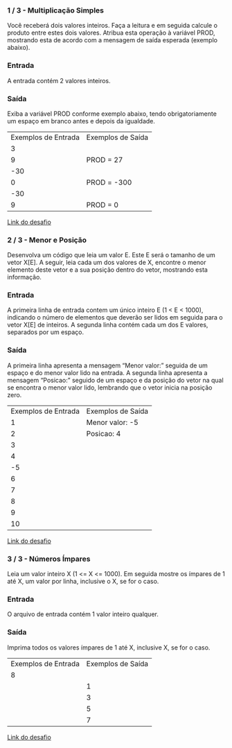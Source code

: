 <html>
  <head>
  </head>
  <body>
    <h3>1 / 3 - Multiplicação Simples</h3>
    <p>Você receberá dois valores inteiros. Faça a leitura e em seguida calcule o produto entre estes dois valores. Atribua esta operação à variável PROD, mostrando esta de acordo com a mensagem de saída esperada (exemplo abaixo).</p>
    <h3>Entrada</h3>
    <p>A entrada contém 2 valores inteiros.</p>
    <h3>Saída</h3>
    <p>Exiba a variável PROD conforme exemplo abaixo, tendo obrigatoriamente um espaço em branco antes e depois da igualdade.</p>
    <table>
      <tr><td>Exemplos de Entrada</td><td>Exemplos de Saída</td></tr>
      <tr><td>3</td><td></td></tr>
      <tr><td>9</td><td>PROD = 27</td></tr>
      <tr><td>-30</td><td></td></tr>
      <tr><td>0</td><td>PROD = -300</td></tr>
      <tr><td>-30</td><td></td></tr>
      <tr><td>9</td><td>PROD = 0</td></tr>
    </table>
    <a href="https://github.com/ErikRibeiro/Desafios-DIO-GFT-START-2-Java/blob/main/Desafio-Dio/src/DesafiosMatem%C3%A1ticosJava/VisitaNaFeira.java">Link do desafio</a><br>
    <h3>2 / 3 - Menor e Posição</h3>
    <p>Desenvolva um código que leia um valor E. Este E será o tamanho de um vetor X[E]. A seguir, leia cada um dos valores de X, encontre o menor elemento deste vetor e a sua posição dentro do vetor, mostrando esta informação.</p>
    <h3>Entrada</h3>
    <p>A primeira linha de entrada contem um único inteiro E (1 < E < 1000), indicando o número de elementos que deverão ser lidos em seguida para o vetor X[E] de inteiros. A segunda linha contém cada um dos E valores, separados por um espaço.</p>
    <h3>Saída</h3>
    <p>A primeira linha apresenta a mensagem “Menor valor:” seguida de um espaço e do menor valor lido na entrada. A segunda linha apresenta a mensagem “Posicao:” seguido de um espaço e da posição do vetor na qual se encontra o menor valor lido, lembrando que o vetor inicia na posição zero.</p>
    <table>
      <tr><td>Exemplos de Entrada</td><td>Exemplos de Saída</td></tr>
      <tr><td>1</td><td>Menor valor: -5</td></tr>
      <tr><td>2</td><td>Posicao: 4</td></tr>
      <tr><td>3</td><td></td></tr>
      <tr><td>4</td><td></td></tr>
      <tr><td>-5</td><td></td></tr>
      <tr><td>6</td><td></td></tr>
      <tr><td>7</td><td></td></tr>
      <tr><td>8</td><td></td></tr>
      <tr><td>9</td><td></td></tr>
      <tr><td>10</td><td></td></tr>
    </table>
    <a href="https://github.com/ErikRibeiro/Desafios-DIO-GFT-START-2-Java/blob/main/Desafio-Dio/src/DesafiosMatem%C3%A1ticosJava/VisitaNaFeira.java">Link do desafio</a><br>
    <h3>3 / 3 - Números Ímpares</h3>
    <p>Leia um valor inteiro X (1 <= X <= 1000). Em seguida mostre os ímpares de 1 até X, um valor por linha, inclusive o X, se for o caso.</p>
    <h3>Entrada</h3>
    <p>O arquivo de entrada contém 1 valor inteiro qualquer.</p>
    <h3>Saída</h3>
    <p>Imprima todos os valores ímpares de 1 até X, inclusive X, se for o caso.</p>
    <table>
      <tr><td>Exemplos de Entrada</td><td>Exemplos de Saída</td></tr>
      <tr><td>8</td><td></td></tr>
      <tr><td></td><td>1</td></tr>
      <tr><td></td><td>3</td></tr>
      <tr><td></td><td>5</td></tr>
      <tr><td></td><td>7</td></tr>
    </table>
    <a href="https://github.com/ErikRibeiro/Desafios-DIO-GFT-START-2-Java/blob/main/Desafio-Dio/src/DesafiosMatem%C3%A1ticosJava/VisitaNaFeira.java">Link do desafio</a><br>
  </body>
</html>

